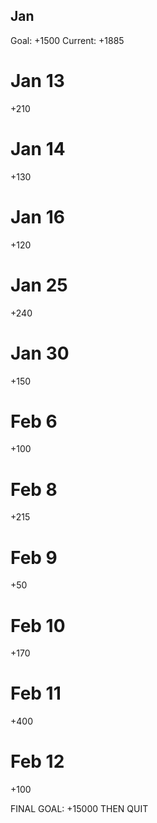 ## Jan

Goal: +1500
Current: +1885

# Jan 13

+210

# Jan 14

+130

# Jan 16

+120

# Jan 25

+240

# Jan 30

+150

# Feb 6

+100

# Feb 8

+215

# Feb 9

+50

# Feb 10

+170

# Feb 11

+400

# Feb 12

+100

FINAL GOAL: +15000 THEN QUIT
